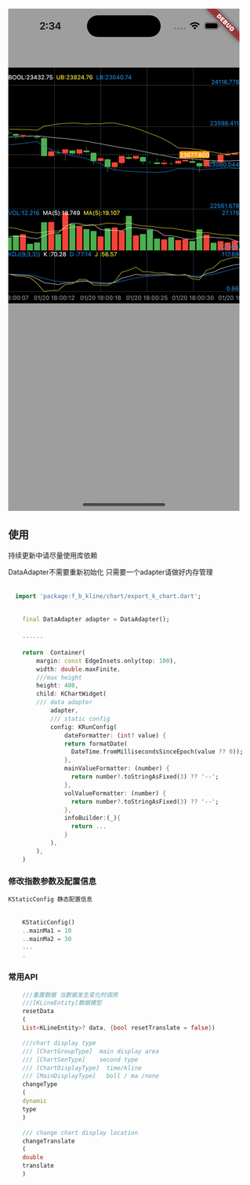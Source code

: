 ![Image](https://github.com/icechao/f_b_kline/blob/master/image.png)

## 使用

持续更新中请尽量使用库依赖

DataAdapter不需要重新初始化 只需要一个adapter请做好内存管理


```dart

  import 'package:f_b_kline/chart/export_k_chart.dart';

```

```dart
    
    final DataAdapter adapter = DataAdapter();

    ......
    
    return  Container(
        margin: const EdgeInsets.only(top: 100),
        width: double.maxFinite,
        ///max height
        height: 400,
        child: KChartWidget(
        /// data adapter 
            adapter,
            /// static config
            config: KRunConfig(
                dateFormatter: (int? value) {
                return formatDate(
                  DateTime.fromMillisecondsSinceEpoch(value ?? 0));
                },
                mainValueFormatter: (number) {
                  return number?.toStringAsFixed(3) ?? '--';
                },
                volValueFormatter: (number) {
                  return number?.toStringAsFixed(3) ?? '--';
                },
                infoBuilder:(_){
                  return ...
                }
            ),
        ),
    )
```

### 修改指数参数及配置信息

    KStaticConfig 静态配置信息

```dart

    KStaticConfig()
    ..mainMa1 = 10
    ..mainMa2 = 30
    ...
    .

```

### 常用API

```dart
    ///重置数据 当数据发生变化时调用
    ///[KLineEntity]数据模型
    resetData
    (
    List<KLineEntity>? data, {bool resetTranslate = false})
```

```dart
    ///chart display type 
    /// [ChartGroupType]  main display area
    /// [ChartSenType]    second type
    /// [ChartDisplayType]  time/kline
    /// [MainDisplayType]   boll / ma /none
    changeType
    (
    dynamic
    type
    ) 
```

```dart
    /// change chart display location
    changeTranslate
    (
    double
    translate
    )
```


